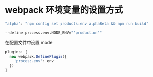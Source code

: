 # webpack 环境变量的设置方式

```sh
"alpha": "npm config set products:env alphaBeta && npm run build"
```

```sh
--define process.env.NODE_ENV="'production'"
```

在配置文件中设置 mode

```js
plugins: [
  new webpack.DefinePlugin({
    'process.env': env
  })
]

```